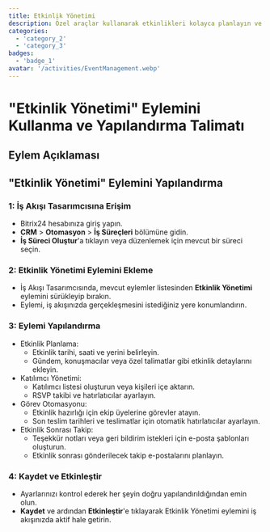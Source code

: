 ```yaml
---
title: Etkinlik Yönetimi
description: Özel araçlar kullanarak etkinlikleri kolayca planlayın ve gerçekleştirin.
categories: 
  - 'category_2'
  - 'category_3'
badges: 
  - 'badge_1'
avatar: '/activities/EventManagement.webp'
---
```

# "Etkinlik Yönetimi" Eylemini Kullanma ve Yapılandırma Talimatı

## Eylem Açıklaması

## **"Etkinlik Yönetimi" Eylemini Yapılandırma**

### 1: İş Akışı Tasarımcısına Erişim
- Bitrix24 hesabınıza giriş yapın.
- **CRM** > **Otomasyon** > **İş Süreçleri** bölümüne gidin.
- **İş Süreci Oluştur**'a tıklayın veya düzenlemek için mevcut bir süreci seçin.

### 2: Etkinlik Yönetimi Eylemini Ekleme
- İş Akışı Tasarımcısında, mevcut eylemler listesinden **Etkinlik Yönetimi** eylemini sürükleyip bırakın.
- Eylemi, iş akışınızda gerçekleşmesini istediğiniz yere konumlandırın.

### 3: Eylemi Yapılandırma
- Etkinlik Planlama:
  - Etkinlik tarihi, saati ve yerini belirleyin.
  - Gündem, konuşmacılar veya özel talimatlar gibi etkinlik detaylarını ekleyin.
- Katılımcı Yönetimi:
  - Katılımcı listesi oluşturun veya kişileri içe aktarın.
  - RSVP takibi ve hatırlatıcılar ayarlayın.
- Görev Otomasyonu:
  - Etkinlik hazırlığı için ekip üyelerine görevler atayın.
  - Son teslim tarihleri ve teslimatlar için otomatik hatırlatıcılar ayarlayın.
- Etkinlik Sonrası Takip:
  - Teşekkür notları veya geri bildirim istekleri için e-posta şablonları oluşturun.
  - Etkinlik sonrası gönderilecek takip e-postalarını planlayın.

### 4: Kaydet ve Etkinleştir
- Ayarlarınızı kontrol ederek her şeyin doğru yapılandırıldığından emin olun.
- **Kaydet** ve ardından **Etkinleştir**'e tıklayarak Etkinlik Yönetimi eylemini iş akışınızda aktif hale getirin.